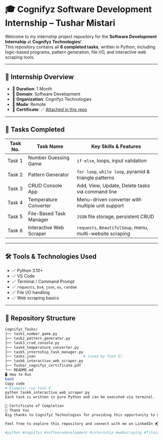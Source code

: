 # 🎓 Cognifyz Software Development Internship – Tushar Mistari

Welcome to my internship project repository for the **Software Development Internship** at **Cognifyz Technologies**!  
This repository contains all **6 completed tasks**, written in Python, including logic-based programs, pattern generation, file I/O, and interactive web scraping tools.

---

## 🧠 Internship Overview

- 🔹 **Duration**: 1 Month  
- 🔹 **Domain**: Software Development  
- 🔹 **Organization**: Cognifyz Technologies  
- 🔹 **Mode**: Remote  
- 🔹 **Certificate**: ✅ [Attached in this repo](./Tushar_cognifyz_certificate.pdf)

---

## 🚀 Tasks Completed

| Task No. | Task Name                             | Key Skills & Features |
|----------|----------------------------------------|------------------------|
| Task 1   | Number Guessing Game                   | `if-else`, loops, input validation |
| Task 2   | Pattern Generator                      | `for loop`, `while loop`, pyramid & triangle patterns |
| Task 3   | CRUD Console App                       | Add, View, Update, Delete tasks via command line |
| Task 4   | Temperature Converter                  | Menu-driven converter with multiple unit support |
| Task 5   | File-Based Task Manager                | `JSON` file storage, persistent CRUD |
| Task 6   | Interactive Web Scraper                | `requests`, `BeautifulSoup`, menu, multi-website scraping |

---

## 🛠 Tools & Technologies Used

- ✅ Python 3.10+
- ✅ VS Code
- ✅ Terminal / Command Prompt
- ✅ `requests`, `bs4`, `json`, `os`, `random`
- ✅ File I/O handling
- ✅ Web scraping basics

---

## 📂 Repository Structure

```bash
Cognifyz_Tasks/
├── task1_number_game.py
├── task2_pattern_generator.py
├── task3_crud_console.py
├── task4_temperature_converter.py
├── task5_internship_task_manager.py
├── tasks.json                      # (used by Task 5)
├── task6_interactive_web_scraper.py
├── Tushar_cognifyz_certificate.pdf
└── README.md
🖥️ How to Run
bash
Copy code
# Example: run task 6
python task6_interactive_web_scraper.py
Each task is written in pure Python and can be executed via terminal.

📄 Certificate of Completion
🙏 Thank You
Big thanks to Cognifyz Technologies for providing this opportunity to grow my development skills and complete real-world tasks.

Feel free to explore this repository and connect with me on LinkedIn 📬

#python #cognifyz #softwaredevelopment #internship #webscraping #fileio #consoleapps #projects
